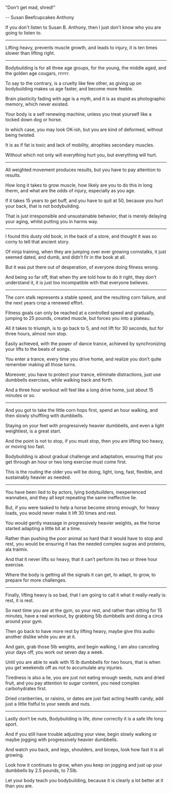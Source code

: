 "Don't get mad, shred!"

-- Susan Beefcupcakes Anthony

If you don't listen to Susan B. Anthony,
then I just don't know who you are going to listen to.

---

Lifting heavy, prevents muscle growth, and leads to injury,
it is ten times slower than lifting right.

---

Bodybuilding is for all three age groups,
for the young, the middle aged, and the golden age cougars, rrrrrr.

To say to the contrary, is a cruelty like few other,
as giving up on bodybuilding makes us age faster, and become more feeble.

Brain plasticity fading with age is a myth,
and it is as stupid as photographic memory, which never existed.

Your body is a self renewing machine,
unless you treat yourself like a locked down dog or horse.

In which case, you may look OK-ish,
but you are kind of deformed, without being twisted.

It is as if fat is toxic and lack of mobility,
atrophies secondary muscles.

Without which not only will everything hurt you,
but everything will hurt.

---

All weighted movement produces results,
but you have to pay attention to results.

How long it takes to grow muscle, how likely are you to do this in long therm,
and what are the odds of injury, especially as you age.

If it takes 15 years to get buff, and you have to quit at 50,
because you hurt your back, that is not bodybuilding.

That is just irresponsible and unsustainable behavior,
that is merely delaying your aging, whilst putting you in harms way.

---

I found this dusty old book, in the back of a store,
and thought it was so corny to tell that ancient story.

Of ninja training, when they are jumping over ever growing cornstalks,
it just seemed dated, and dumb, and didn’t fir in the book at all.

But it was put there out of desperation,
of everyone doing fitness wrong.

And being so far off, that when thy are told how to do it right,
they don’t understand it, it is just too incompatible with that everyone believes.

---

The corn stalk represents a stable speed,
and the resulting corn failure, and the next years crop a renewed effort.

Fitness goals can only be reached at a controlled speed and gradually,
jumping to 25 pounds, created muscle, but forces you into a plateau.

All it takes to triumph, is to go back to 5, and not lift for 30 seconds,
but for three hours, almost non stop.

Easily achieved, with the power of dance trance,
achieved by synchronizing your lifts to the beats of songs.

You enter a trance, every time you drive home,
and realize you don’t quite remember making all those turns.

Moreover, you have to protect your trance, eliminate distractions,
just use dumbbells exercises, while walking back and forth.

And a three hour workout will feel like a long drive home,
just about 15 minutes or so.

---

And you got to take the little corn hops first,
spend an hour walking, and then slowly shuffling with dumbbells.

Staying on your feet with progressively heavier dumbbells,
and even a light weightiest, is a great start.

And the point is not to stop, if you must stop,
then you are lifting too heavy, or moving too fast.

Bodybuilding is about gradual challenge and adaptation,
ensuring that you get through an hour or two long exercise must come first.

This is the routing the older you will be doing,
light, long, fast, flexible, and sustainably heavier as needed.

---

You have been lied to by actors, lying bodybuilders,
inexperienced wannabes, and they all kept repeating the same ineffective lie.

But, if you were tasked to help a horse become strong enough,
for heavy loads, you would never make it lift 30 times and rest.

You would gently massage in progressively heavier weights,
as the horse started adapting a little bit at a time.

Rather than pushing the poor animal so hard that it would have to stop and rest,
you would be ensuring it has the needed complex sugras and proteins, ala traimix.

And that it never lifts so heavy,
that it can’t perform its two or three hour exercise.

Where the body is getting all the signals it can get,
to adapt, to grow, to prepare for more challenges.

---

Finally, lifting heavy is so bad, that I am going to call it what it really-really is:
rest, it is rest.

So next time you are at the gym, so your rest, and rather than sitting for 15 minutes,
have a real workout, by grabbing 5lb dumbbells and doing a circa around your gym.

Then go back to have more rest by lifting heavy,
maybe give this audio another dislike while you are at it.

And gain, grab those 5lb weights, and begin walking,
I am also canceling your days off, you work out seven day a week.

Until you are able to walk with 15 lb dumbbells for two hours,
that is when you get weekends off as not to accumulate any injuries.

Tiredness is also a lie, you are just not eating enough seeds, nuts and dried fruit,
and you pay attention to sugar content, you need complex carbohydrates first.

Dried cranberries, or raisins, or dates are just fast acting health candy,
add just a little fistful to your seeds and nuts.

---

Lastly don’t be nuts, Bodybuilding is life,
done correctly it is a safe life long sport.

And if you still have trouble adjusting your view,
begin slowly walking or maybe jogging with progressively heavier dumbbells.

And watch you back, and legs, shoulders, and biceps,
look how fast it is all growing.

Look how it continues to grow,
when you keep on jogging and just up your dumbbells by 2.5 pounds, to 7.5lb.

Let your body teach you bodybuilding,
because it is clearly a lot better at it than you are.
